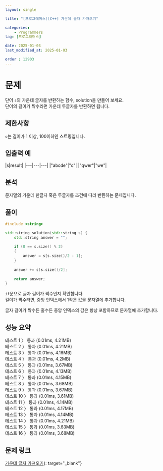 ```yaml
---
layout: single

title: "[프로그래머스][C++] 가운데 글자 가져오기"

categories:
    - Programmers
tag: [프로그래머스]

date: 2025-01-03
last_modified_at: 2025-01-03

order : 12903
---
```


# 문제

단어 `s`의 가운데 글자를 반환하는 함수, solution을 만들어 보세요.  
단어의 길이가 짝수라면 가운데 두글자를 반환하면 됩니다.

## 제한사항

`s`는 길이가 1 이상, 100이하인 스트링입니다.

## 입출력 예

|s|result|
|---|---|---|
|"abcde"|"c"|
|"qwer"|"we"|

## 분석

문자열의 가운데 한글자 혹은 두글자를 조건에 따라 반환하는 문제입니다.

## 풀이

```cpp
#include <string>

std::string solution(std::string s) {
    std::string answer = "";
    
    if (0 == s.size() % 2)
    {
        answer = s[s.size()/2 - 1];   
    }
    
    answer += s[s.size()/2];
    
    return answer;
}
```

`if`문으로 글자 길이가 짝수인지 확인합니다.  
길이가 짝수라면, 중앙 인덱스에서 1작은 값을 문자열에 추가합니다.

글자 길이가 짝수든 홀수든 중앙 인덱스의 값은 항상 포함하므로 문자열에 추가합니다.

## 성능 요약

테스트 1 〉	통과 (0.01ms, 4.21MB)  
테스트 2 〉	통과 (0.01ms, 4.21MB)  
테스트 3 〉	통과 (0.01ms, 4.16MB)  
테스트 4 〉	통과 (0.01ms, 4.2MB)  
테스트 5 〉	통과 (0.01ms, 3.67MB)  
테스트 6 〉	통과 (0.01ms, 4.13MB)  
테스트 7 〉	통과 (0.01ms, 4.15MB)  
테스트 8 〉	통과 (0.01ms, 3.68MB)  
테스트 9 〉	통과 (0.01ms, 3.67MB)  
테스트 10 〉 통과 (0.01ms, 3.61MB)  
테스트 11 〉 통과 (0.01ms, 4.14MB)  
테스트 12 〉 통과 (0.01ms, 4.17MB)  
테스트 13 〉 통과 (0.01ms, 4.14MB)  
테스트 14 〉 통과 (0.01ms, 4.21MB)  
테스트 15 〉 통과 (0.01ms, 3.63MB)  
테스트 16 〉 통과 (0.01ms, 3.68MB)

## 문제 링크

[가운데 글자 가져오기](https://school.programmers.co.kr/learn/courses/30/lessons/12903){: target="_blank"}